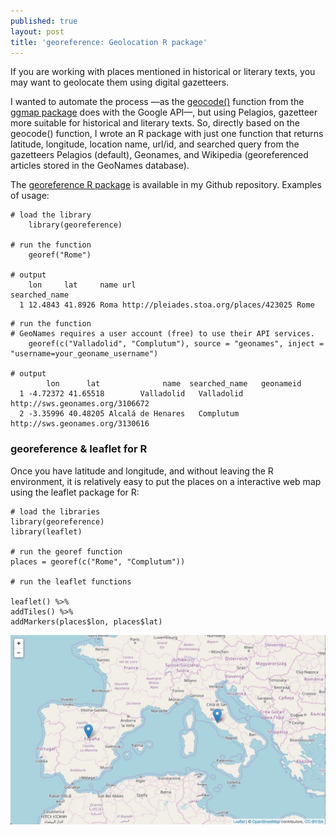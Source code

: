 ```yaml
---
published: true
layout: post
title: 'georeference: Geolocation R package'
---
```

If you are working with places mentioned in historical or literary texts, you may want to geolocate them using digital gazetteers.

I wanted to automate the process —as the [geocode()](https://github.com/dkahle/ggmap/blob/master/R/geocode.R) function from the [ggmap package](https://github.com/dkahle/ggmap) does with the Google API—, but using Pelagios, gazetteer more suitable for historical and literary texts. So, directly based on the geocode() function, I wrote an R package with just one function that returns latitude, longitude, location name, url/id, and searched query from the gazetteers Pelagios (default),  Geonames, and Wikipedia (georeferenced articles stored in the GeoNames database). 

The [georeference R package](https://github.com/editio/georeference) is available in my Github repository. Examples of usage: 

```
# load the library
    library(georeference) 

# run the function
    georef("Rome") 

# output
    lon     lat     name url                                 searched_name
  1 12.4843 41.8926 Roma http://pleiades.stoa.org/places/423025 Rome
```

```
# run the function 
# GeoNames requires a user account (free) to use their API services.
    georef(c("Valladolid", "Complutum"), source = "geonames", inject = "username=your_geoname_username")

# output
        lon      lat              name 	searched_name 	geonameid
  1 -4.72372 41.65518        Valladolid   Valladolid 	http://sws.geonames.org/3106672
  2 -3.35996 40.48205 Alcalá de Henares   Complutum 	http://sws.geonames.org/3130616
```



### georeference & leaflet for R

 Once you have latitude and longitude, and without leaving the R environment, it is relatively easy to put the places on a interactive web map using the leaflet package for R:
 

```
# load the libraries
library(georeference)
library(leaflet)

# run the georef function
places = georef(c("Rome", "Complutum"))

# run the leaflet functions

leaflet() %>%
addTiles() %>%
addMarkers(places$lon, places$lat)
```

![georeference & leaflet](http://github.com/editio/editio.github.io/blob/master/imagen/georeference_leaflet_post.jpg)
